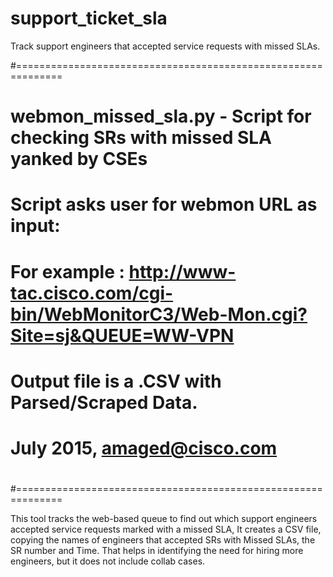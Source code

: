 
# support_ticket_sla
Track support engineers that accepted service requests with missed SLAs.

#==============================================================
# webmon_missed_sla.py - Script for checking SRs with missed SLA yanked by CSEs
# 
# Script asks user for webmon URL as input:
# For example : http://www-tac.cisco.com/cgi-bin/WebMonitorC3/Web-Mon.cgi?Site=sj&QUEUE=WW-VPN
#
# Output file is a .CSV with Parsed/Scraped Data.
#
# July 2015, amaged@cisco.com
#
#==============================================================

This tool tracks the web-based queue to find out which support engineers accepted service requests marked with a missed SLA, It creates a CSV file, copying the names of engineers that accepted SRs with Missed SLAs, the SR number and Time.
That helps in identifying the need for hiring more engineers, but it does not include collab cases.
